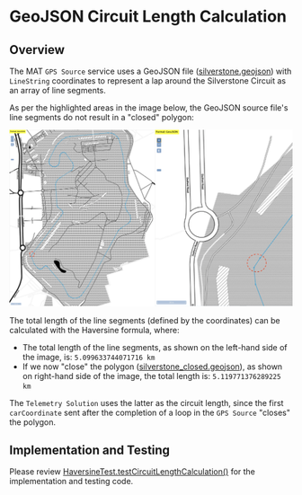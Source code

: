# GeoJSON Circuit Length Calculation

## Overview

The MAT `GPS Source` service uses a GeoJSON file ([silverstone.geojson](http://geojson.tools/?url=https://raw.githubusercontent.com/nicdesousa/MAT-Coding-Challenge/master/solution/geojson/silverstone.geojson)) with `LineString` coordinates to represent a lap around the Silverstone Circuit as an array of line segments.

As per the highlighted areas in the image below, the GeoJSON source file's line segments do not result in a "closed" polygon:

![](../../images/Silverstone-geojson.png)

The total length of the line segments (defined by the coordinates) can be calculated with the Haversine formula, where:

- The total length of the line segments, as shown on the left-hand side of the image, is: `5.099633744071716 km`
- If we now "close" the polygon ([silverstone_closed.geojson](http://geojson.tools/?url=https://raw.githubusercontent.com/nicdesousa/MAT-Coding-Challenge/master/solution/geojson/silverstone_closed.geojson)), as shown on right-hand side of the image, the total length is: `5.119771376289225 km`

The `Telemetry Solution` uses the latter as the circuit length, since the first `carCoordinate` sent after the completion of a loop in the `GPS Source` "closes" the polygon.

## Implementation and Testing

Please review [HaversineTest.testCircuitLengthCalculation()](../src/test/java/com/github/nicdesousa/telemetry/util/HaversineTest.java) for the implementation and testing code.
